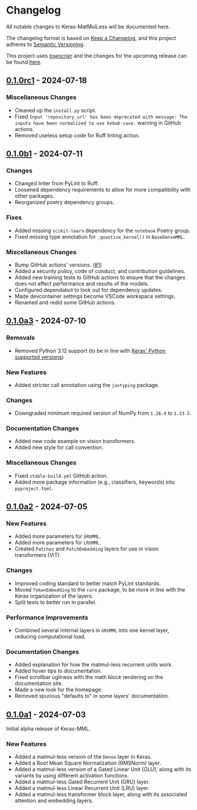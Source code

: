# Changelog

All notable changes to Keras-MatMulLess will be documented here.

The changelog format is based on [Keep a Changelog](https://keepachangelog.com/en/1.1.0/), and this project adheres to [Semantic Versioning](https://semver.org/spec/v2.0.0.html).

This project uses [*towncrier*](https://towncrier.readthedocs.io/) and the changes for the upcoming release can be found [here](https://github.com/PhotonicGluon/Keras-MatMulLess/tree/main/docs/release/upcoming_changes).

<!-- towncrier release notes start -->

## [0.1.0rc1](https://github.com/PhotonicGluon/Keras-MatMulLess/tree/v0.1.0rc1) - 2024-07-18

### Miscellaneous Changes

- Cleaned up the `install.py` script.
- Fixed `Input 'repository_url' has been deprecated with message: The inputs have been normalized to use kebab-case.` warning in GitHub actions.
- Removed useless setup code for Ruff linting action.


## [0.1.0b1](https://github.com/PhotonicGluon/Keras-MatMulLess/tree/v0.1.0b1) - 2024-07-11

### Changes

- Changed linter from PyLint to Ruff.
- Loosened dependency requirements to allow for more compatibility with other packages.
- Reorganized poetry dependency groups.

### Fixes

- Added missing `scikit-learn` dependency for the `notebook` Poetry group.
- Fixed missing type annotation for `_quantize_kernel()` in `BaseDenseMML`.

### Miscellaneous Changes

- Bump GitHub actions' versions. ([#1](https://github.com/PhotonicGluon/Keras-MatMulLess/issues/1))
- Added a security policy, code of conduct, and contribution guidelines.
- Added new training tests to GitHub actions to ensure that the changes does not affect performance and results of the models.
- Configured dependabot to look out for dependency updates.
- Made devcontainer settings become VSCode workspace settings.
- Renamed and redid some GitHub actions.


## [0.1.0a3](https://github.com/PhotonicGluon/Keras-MatMulLess/tree/v0.1.0a3) - 2024-07-10

### Removals

- Removed Python 3.12 support (to be in line with [Keras' Python supported versions](https://pypi.org/project/keras/3.3.3/))

### New Features

- Added stricter call annotation using the `jaxtyping` package.

### Changes

- Downgraded minimum required version of NumPy from `1.26.4` to `1.23.5`.

### Documentation Changes

- Added new code example on vision transformers.
- Added new style for call convention.

### Miscellaneous Changes

- Fixed `stable-build.yml` GitHub action.
- Added more package information (e.g., classifiers, keywords) into `pyproject.toml`.


## [0.1.0a2](https://github.com/PhotonicGluon/Keras-MatMulLess/tree/v0.1.0a2) - 2024-07-05

### New Features

- Added more parameters for `GRUMML`.
- Added more parameters for `LRUMML`.
- Created `Patches` and `PatchEmbedding` layers for use in vision transformers (ViT).

### Changes

- Improved coding standard to better match PyLint standards.
- Moved `TokenEmbedding` to the `core` package, to be more in line with the Keras organization of the layers.
- Split tests to better run in parallel.

### Performance Improvements

- Combined several internal layers in `GRUMML` into one kernel layer, reducing computational load.

### Documentation Changes

- Added explanation for how the matmul-less recurrent units work.
- Added hover tips to documentation.
- Fixed scrollbar ugliness with the math block rendering on the documentation site.
- Made a new look for the homepage.
- Removed spurious "defaults to" in some layers' documentation.


## [0.1.0a1](https://github.com/PhotonicGluon/Keras-MatMulLess/tree/v0.1.0a1) - 2024-07-03

Initial alpha release of Keras-MML.

### New Features

- Added a matmul-less version of the `Dense` layer in Keras.
- Added a Root Mean Square Normalization (RMSNorm) layer.
- Added a matmul-less version of a Gated Linear Unit (GLU), along with its variants by using different activation functions.
- Added a matmul-less Gated Recurrent Unit (GRU) layer.
- Added a matmul-less Linear Recurrent Unit (LRU) layer.
- Added a matmul-less transformer block layer, along with its associated attention and embedding layers.
